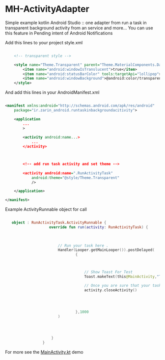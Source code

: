 # MH-ActivityAdapter
Simple example kotlin Android Studio :: one adapter from run a task in transparent background activity from an service and more...
You can use this feature in Pending intent of Android Notifications

Add this lines to your project style.xml


```xml

    <!-- transparent style -->

    <style name="Theme.Transparent" parent="Theme.MaterialComponents.DayNight.NoActionBar">
        <item name="android:windowIsTranslucent">true</item>
        <item name="android:statusBarColor" tools:targetApi="lollipop">@android:color/transparent</item>
        <item name="android:windowBackground">@android:color/transparent</item>
    </style>

```
    
And add this lines in your AndroidManifest.xml 

```xml

<manifest xmlns:android="http://schemas.android.com/apk/res/android"
    package="ir.zarin_android.runtaskinbackgroundacitivity">

    <application
        ...
        >
        
        <activity android:name...>
            ...
        </activity>



        <!-- add run task activity and set theme -->
        
        <activity android:name=".RunActivityTask"
            android:theme="@style/Theme.Transparent"
            />

    </application>

</manifest>

```

Example ActivityRunnable object for call 



```kotlin

   object : RunActivityTask.ActivityRunnable {
                    override fun run(activity: RunActivityTask) {
                    
                    
                    
                        // Run your task here .
                        Handler(Looper.getMainLooper()).postDelayed(
                                {



                                    // Show Toast For Test
                                    Toast.makeText(this@MainActivity,"Task runned",Toast.LENGTH_LONG).show()

                                    // Once you are sure that your task is done
                                    activity.closeActivity()




                                },1000
                        )




                     }
                 }
```

For more see the [MainActivity.kt](https://github.com/user/repo/blob/branch/other_file.md)
 demo
